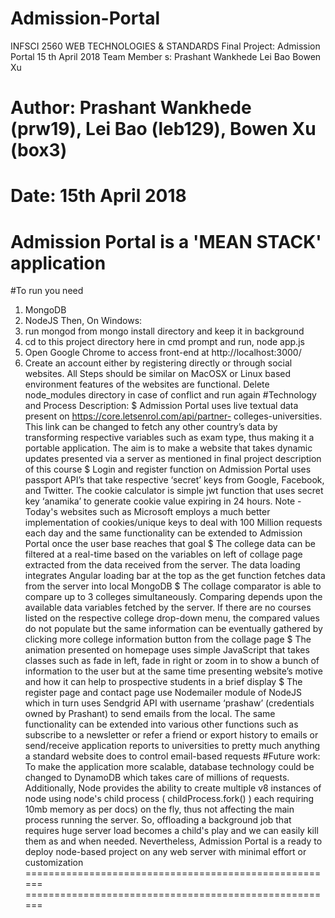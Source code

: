# Admission-Portal
INFSCI 2560 WEB TECHNOLOGIES & STANDARDS
Final Project: Admission Portal
15 th April 2018
Team Member s:
Prashant Wankhede 
Lei Bao 
Bowen Xu 
# Author: Prashant Wankhede (prw19), Lei Bao (leb129), Bowen Xu (box3)
# Date: 15th April 2018
# Admission Portal is a 'MEAN STACK' application
#To run you need
1. MongoDB
2. NodeJS
Then,
On Windows:
1. run mongod from mongo install directory and keep it in background
2. cd to this project directory here in cmd prompt and run,
node app.js
3. Open Google Chrome to access front-end at
http://localhost:3000/
4. Create an account either by registering directly or through social websites. All
Steps should be similar on MacOSX or Linux based environment
features of the websites are functional. Delete node_modules directory in case of conflict and run again
#Technology and Process Description:
$ Admission Portal uses live textual data present on https://core.letsenrol.com/api/partner-
colleges-universities. This link can be changed to fetch any other country’s data by
transforming respective variables such as exam type, thus making it a portable application.
The aim is to make a website that takes dynamic updates presented via a server as mentioned
in final project description of this course
$ Login and register function on Admission Portal uses passport API’s that take respective
‘secret’ keys from Google, Facebook, and Twitter. The cookie calculator is simple jwt function
that uses secret key ‘anamika’ to generate cookie value expiring in 24 hours. Note - Today's
websites such as Microsoft employs a much better implementation of cookies/unique keys to
deal with 100 Million requests each day and the same functionality can be extended to
Admission Portal once the user base reaches that goal
$ The college data can be filtered at a real-time based on the variables on left of collage page
extracted from the data received from the server. The data loading integrates Angular loading
bar at the top as the get function fetches data from the server into local MongoDB
$ The collage comparator is able to compare up to 3 colleges simultaneously. Comparing depends
upon the available data variables fetched by the server. If there are no courses listed on the
respective college drop-down menu, the compared values do not populate but the same
information can be eventually gathered by clicking more college information button from the
collage page
$ The animation presented on homepage uses simple JavaScript that takes classes such as fade in
left, fade in right or zoom in to show a bunch of information to the user but at the same time
presenting website’s motive and how it can help to prospective students in a brief display
$ The register page and contact page use Nodemailer module of NodeJS which in turn uses
Sendgrid API with username ‘prashaw’ (credentials owned by Prashant) to send emails from
the local. The same functionality can be extended into various other functions such as
subscribe to a newsletter or refer a friend or export history to emails or send/receive
application reports to universities to pretty much anything a standard website does to control
email-based requests
#Future work:
To make the application more scalable, database technology could be changed to DynamoDB
which takes care of millions of requests. Additionally, Node provides the ability to create multiple v8
instances of node using node's child process ( childProcess.fork() ) each requiring 10mb memory as per
docs) on the fly, thus not affecting the main process running the server. So, offloading a background job
that requires huge server load becomes a child's play and we can easily kill them as and when needed.
Nevertheless, Admission Portal is a ready to deploy node-based project on any web server with minimal
effort or customization
======================================================
======================================================
